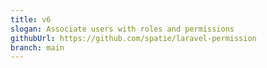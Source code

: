 ```yaml
---
title: v6
slogan: Associate users with roles and permissions
githubUrl: https://github.com/spatie/laravel-permission
branch: main
---
```

